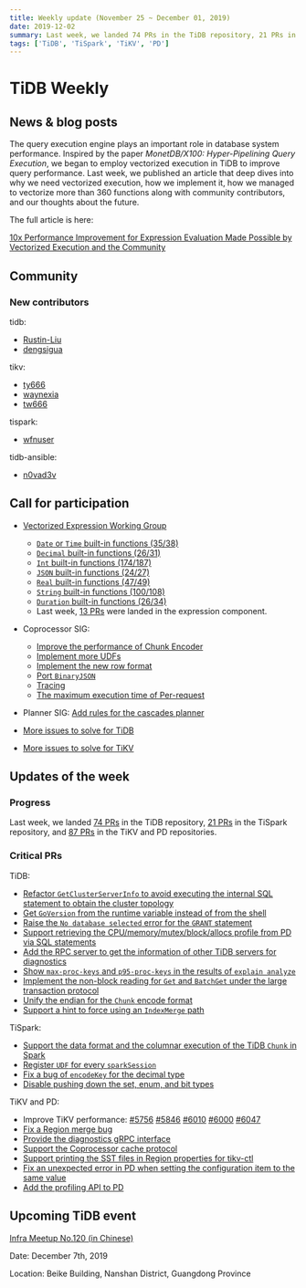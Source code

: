 ```yaml
---
title: Weekly update (November 25 ~ December 01, 2019)
date: 2019-12-02
summary: Last week, we landed 74 PRs in the TiDB repository, 21 PRs in the TiSpark repository, and 87 PRs in the TiKV and PD repositories.
tags: ['TiDB', 'TiSpark', 'TiKV', 'PD']
---
```


# TiDB Weekly

## News & blog posts

The query execution engine plays an important role in database system performance. Inspired by the paper *MonetDB/X100: Hyper-Pipelining Query Execution*, we began to employ vectorized execution in TiDB to improve query performance. Last week, we published an article that deep dives into why we need vectorized execution, how we implement it, how we managed to vectorize more than 360 functions along with community contributors, and our thoughts about the future.

The full article is here:

[10x Performance Improvement for Expression Evaluation Made Possible by Vectorized Execution and the Community](https://pingcap.com/blog/10x-performance-improvement-for-expression-evaluation-made-possible-by-vectorized-execution/)

## Community

### New contributors

tidb:

* [Rustin-Liu](https://github.com/Rustin-Liu)
* [dengsigua](https://github.com/dengsigua)

tikv:

* [ty666](https://github.com/ty666)
* [waynexia](https://github.com/waynexia)
* [tw666](https://github.com/tw666)

tispark:

* [wfnuser](https://github.com/wfnuser)

tidb-ansible:

* [n0vad3v](https://github.com/n0vad3v)

## Call for participation

* [Vectorized Expression Working Group](https://github.com/pingcap/community/blob/master/working-groups/wg-vec-expr.md)
    * [`Date` or `Time` built-in functions (35/38)](https://github.com/pingcap/tidb/issues/12101)
    * [`Decimal` built-in functions (26/31)](https://github.com/pingcap/tidb/issues/12102)
    * [`Int` built-in functions (174/187)](https://github.com/pingcap/tidb/issues/12103)
    * [`JSON` built-in functions (24/27)](https://github.com/pingcap/tidb/issues/12104)
    * [`Real` built-in functions (47/49)](https://github.com/pingcap/tidb/issues/12105)
    * [`String` built-in functions (100/108)](https://github.com/pingcap/tidb/issues/12106)
    * [`Duration` built-in functions (26/34)](https://github.com/pingcap/tidb/issues/12176)
    * Last week, [13 PRs](https://github.com/pingcap/tidb/pulls?utf8=%E2%9C%93&q=is%3Apr+is%3Amerged+sort%3Aupdated-desc+merged%3A2019-11-25..2019-12-01+label%3Acomponent%2Fexpression+) were landed in the expression component.

* Coprocessor SIG:
    * [Improve the performance of Chunk Encoder](https://github.com/tikv/tikv/issues/5729)
    * [Implement more UDFs](https://github.com/tikv/tikv/issues/5727)
    * [Implement the new row format](https://github.com/tikv/tikv/issues/5726)
    * [Port `BinaryJSON`](https://github.com/tikv/tikv/issues/5715)
    * [Tracing](https://github.com/tikv/tikv/issues/5714)
    * [The maximum execution time of Per-request](https://github.com/tikv/tikv/issues/5712)

* Planner SIG: [Add rules for the cascades planner](https://github.com/pingcap/tidb/issues/13709)

* [More issues to solve for TiDB](https://github.com/pingcap/tidb/issues?q=is%3Aissue+is%3Aopen+label%3A%22help+wanted%22)
* [More issues to solve for TiKV](https://github.com/tikv/tikv/labels/S%3A%20HelpWanted)

## Updates of the week

### Progress

Last week, we landed [74 PRs](https://github.com/pingcap/tidb/pulls?utf8=%E2%9C%93&q=is%3Apr+is%3Amerged+merged%3A2019-11-25..2019-12-01) in the TiDB repository, [21 PRs](https://github.com/pingcap/tispark/pulls?utf8=%E2%9C%93&q=is%3Apr+is%3Amerged+merged%3A2019-11-25..2019-12-01) in the TiSpark repository, and [87 PRs](https://github.com/search?q=repo%3Atikv%2Ftikv+repo%3Apingcap%2Fpd+is%3Apr+is%3Amerged+merged%3A2019-11-25..2019-12-01&type=Issues) in the TiKV and PD repositories.

### Critical PRs

TiDB:

* [Refactor `GetClusterServerInfo` to avoid executing the internal SQL statement to obtain the cluster topology](https://github.com/pingcap/tidb/pull/13765)
* [Get `GoVersion` from the runtime variable instead of from the shell](https://github.com/pingcap/tidb/pull/13763)
* [Raise the `No database selected` error for the `GRANT` statement](https://github.com/pingcap/tidb/pull/13745)
* [Support retrieving the CPU/memory/mutex/block/allocs profile from PD via SQL statements](https://github.com/pingcap/tidb/pull/13717)
* [Add the RPC server to get the information of other TiDB servers for diagnostics](https://github.com/pingcap/tidb/pull/13693)
* [Show `max-proc-keys` and `p95-proc-keys` in the results of `explain analyze`](https://github.com/pingcap/tidb/pull/13692)
* [Implement the non-block reading for `Get` and `BatchGet` under the large transaction protocol](https://github.com/pingcap/tidb/pull/13599)
* [Unify the endian for the `Chunk` encode format](https://github.com/pingcap/tidb/pull/13349)
* [Support a hint to force using an `IndexMerge` path](https://github.com/pingcap/tidb/pull/12843)

TiSpark:

* [Support the data format and the columnar execution of the TiDB `Chunk` in Spark](https://github.com/pingcap/tispark/pull/1220)
* [Register `UDF` for every `sparkSession`](https://github.com/pingcap/tispark/pull/1258)
* [Fix a bug of `encodeKey` for the decimal type](https://github.com/pingcap/tispark/pull/1254)
* [Disable pushing down the set, enum, and bit types](https://github.com/pingcap/tispark/pull/1242)

TiKV and PD:

* Improve TiKV performance: [#5756](https://github.com/tikv/tikv/pull/5756) [#5846](https://github.com/tikv/tikv/pull/5846) [#6010](https://github.com/tikv/tikv/pull/6010) [#6000](https://github.com/tikv/tikv/pull/6000) [#6047](https://github.com/tikv/tikv/pull/6047)
* [Fix a Region merge bug](https://github.com/tikv/tikv/pull/5871)
* [Provide the diagnostics gRPC interface](https://github.com/tikv/tikv/pull/5980)
* [Support the Coprocessor cache protocol](https://github.com/tikv/tikv/pull/6076)
* [Support printing the SST files in Region properties for tikv-ctl](https://github.com/tikv/tikv/pull/5987)
* [Fix an unexpected error in PD when setting the configuration item to the same value](https://github.com/pingcap/pd/pull/1960)
* [Add the profiling API to PD](https://github.com/pingcap/pd/pull/1965)

## Upcoming TiDB event

[Infra Meetup No.120 (in Chinese)](https://pingcap.com/meetup/)

Date: December 7th, 2019

Location: Beike Building, Nanshan District, Guangdong Province
